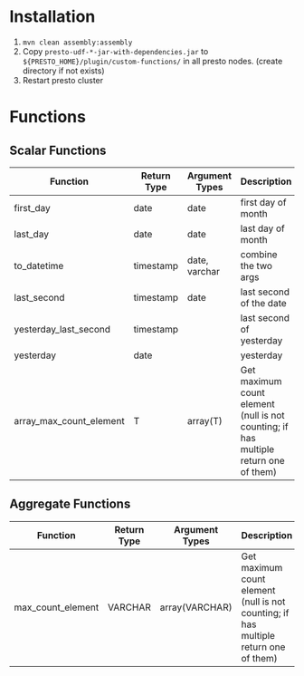 # Installation
1. `mvn clean assembly:assembly`
2. Copy `presto-udf-*-jar-with-dependencies.jar` to `${PRESTO_HOME}/plugin/custom-functions/` in all presto nodes.
(create directory if not exists)
3. Restart presto cluster


# Functions
## Scalar Functions
| Function                | Return Type | Argument Types | Description                                                                          | Usage                                 |
| ----------------------- | ----------- | -------------- | ------------------------------------------------------------------------------------ | ------------------------------------- |
| first_day               | date        | date           | first day of month                                                                   | first_day(current_date)               |
| last_day                | date        | date           | last day of month                                                                    | last_day(current_date)                |
| to_datetime             | timestamp   | date, varchar  | combine the two args                                                                 | to_datetime(current_date, '23:59:59') |
| last_second             | timestamp   | date           | last second of the date                                                              | last_second(current_date)             |
| yesterday_last_second   | timestamp   |                | last second of yesterday                                                             | yesterday_last_second()               |
| yesterday               | date        |                | yesterday                                                                            | yesterday()                           |
| array_max_count_element | T           | array(T)       | Get maximum count element (null is not counting; if has multiple return one of them) | array_max_count_element(array['1'])   |

## Aggregate Functions
| Function          | Return Type | Argument Types | Description                                                                          | Usage                   |
| ----------------- | ----------- | -------------- | ------------------------------------------------------------------------------------ | ----------------------- |
| max_count_element | VARCHAR     | array(VARCHAR) | Get maximum count element (null is not counting; if has multiple return one of them) | max_count_element(name) |
